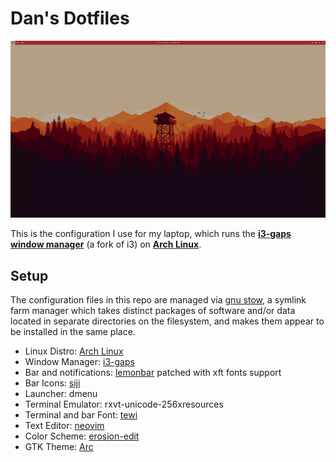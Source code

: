 # Dan's Dotfiles

![Empty workspace](https://github.com/daniele-salvagni/dotfiles/blob/master/screens/screen1.png)

This is the configuration I use for my laptop, which runs the
**[i3-gaps window manager](https://github.com/Airblader/i3)** (a fork of i3) on
**[Arch Linux](https://www.archlinux.org/)**.

## Setup

The configuration files in this repo are managed via [gnu stow](http://www.gnu.org/software/stow/),
a symlink farm manager which takes distinct packages of software and/or data located in separate
directories on the filesystem, and makes them appear to be installed in the same place.

- Linux Distro: [Arch Linux](https://www.archlinux.org/)
- Window Manager: [i3-gaps](https://github.com/Airblader/i3)
- Bar and notifications: [lemonbar](https://github.com/krypt-n/bar) patched with xft fonts support
- Bar Icons: [siji](https://github.com/gstk/siji)
- Launcher: dmenu
- Terminal Emulator: rxvt-unicode-256xresources
- Terminal and bar Font: [tewi](https://github.com/lucy/tewi-font)
- Text Editor: [neovim](https://github.com/neovim/neovim)
- Color Scheme: [erosion-edit](http://dotshare.it/dots/847/)
- GTK Theme: [Arc](https://github.com/horst3180/Arc-theme)

